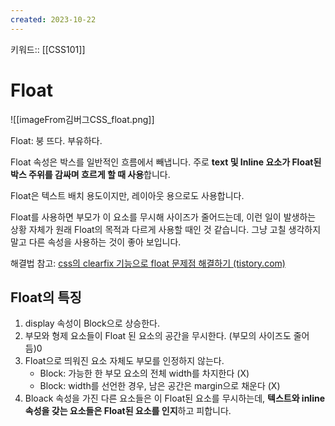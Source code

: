 ```yaml
---
created: 2023-10-22
---
```

키워드:: [[CSS101]]

# Float

![[imageFrom김버그CSS_float.png]]

Float: 붕 뜨다. 부유하다.

Float 속성은 박스를 일반적인 흐름에서 빼냅니다. 주로 **text 및 Inline 요소가 Float된 박스 주위를 감싸며 흐르게 할 때 사용**합니다.

Float은 텍스트 배치 용도이지만, 레이아웃 용으로도 사용합니다.

Float를 사용하면 부모가 이 요소를 무시해 사이즈가 줄어드는데, 이런 일이 발생하는 상황 자체가 원래 Float의 목적과 다르게 사용할 때인 것 같습니다. 그냥 고칠 생각하지 말고 다른 속성을 사용하는 것이 좋아 보입니다.

해결법 참고: [css의 clearfix 기능으로 float 문제점 해결하기 (tistory.com)](https://8urther.tistory.com/entry/css%EC%9D%98-clearfix-%EA%B8%B0%EB%8A%A5%EC%9C%BC%EB%A1%9C-float-%EB%AC%B8%EC%A0%9C%EC%A0%90-%ED%95%B4%EA%B2%B0%ED%95%98%EA%B8%B0)

## Float의 특징

1. display 속성이 Block으로 상승한다.
2. 부모와 형제 요소들이 Float 된 요소의 공간을 무시한다. (부모의 사이즈도 줄어듬)0
3. Float으로 띄워진 요소 자체도 부모를 인정하지 않는다.
    - Block: 가능한 한 부모 요소의 전체 width를 차지한다 (X)
    - Block: width를 선언한 경우, 남은 공간은 margin으로 채운다 (X)
4. Bloack 속성을 가진 다른 요소들은 이 Float된 요소를 무시하는데, **텍스트와 inline 속성을 갖는 요소들은 Float된 요소를 인지**하고 피합니다.
